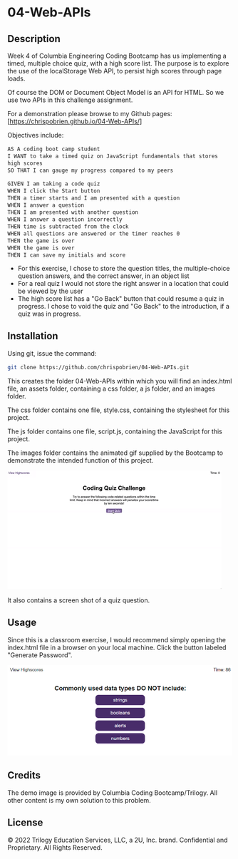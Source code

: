# 04-Web-APIs

## Description
Week 4 of Columbia Engineering Coding Bootcamp has us implementing a timed, multiple choice quiz, with a high score list. The purpose is to explore the use of the localStorage Web API, to persist high scores through page loads.

Of course the DOM or Document Object Model is an API for HTML.  So we use two APIs in this challenge assignment.

For a demonstration please browse to my Github pages:
[https://chrispobrien.github.io/04-Web-APIs/]

Objectives include:

```
AS A coding boot camp student
I WANT to take a timed quiz on JavaScript fundamentals that stores high scores
SO THAT I can gauge my progress compared to my peers
```

```
GIVEN I am taking a code quiz
WHEN I click the Start button
THEN a timer starts and I am presented with a question
WHEN I answer a question
THEN I am presented with another question
WHEN I answer a question incorrectly
THEN time is subtracted from the clock
WHEN all questions are answered or the timer reaches 0
THEN the game is over
WHEN the game is over
THEN I can save my initials and score
```

* For this exercise, I chose to store the question titles, the multiple-choice question answers, and the correct answer, in an object list
* For a real quiz I would not store the right answer in a location that could be viewed by the user
* The high score list has a "Go Back" button that could resume a quiz in progress. I chose to void the quiz and "Go Back" to the introduction, if a quiz was in progress.

## Installation

Using git, issue the command:

```sh
git clone https://github.com/chrispobrien/04-Web-APIs.git
```

This creates the folder 04-Web-APIs within which you will find an index.html file, an assets folder, containing a css folder, a js folder, and an images folder.

The css folder contains one file, style.css, containing the stylesheet for this project.

The js folder contains one file, script.js, containing the JavaScript for this project.

The images folder contains the animated gif supplied by the Bootcamp to demonstrate the intended function of this project.

[![Quiz Demonstration][demo]](./assets/images/04-web-apis-homework-demo.gif)

It also contains a screen shot of a quiz question.

## Usage

Since this is a classroom exercise, I would recommend simply opening the index.html file in a browser on your local machine. Click the button labeled "Generate Password".

[![Web APIs][screenshot]](./assets/images/04-web-apis.png)

## Credits

The demo image is provided by Columbia Coding Bootcamp/Trilogy. All other content is my own solution to this problem.

## License

© 2022 Trilogy Education Services, LLC, a 2U, Inc. brand. Confidential and Proprietary. All Rights Reserved.


<!-- MARKDOWN LINKS & IMAGES -->
[demo]: ./assets/images/04-web-apis-homework-demo.gif
[screenshot]: ./assets/images/04-web-apis.png
